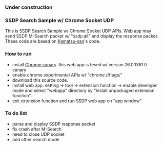 ### Under construction
### SSDP Search Sample w/ Chrome Socket UDP
This is SSDP Search Sample w/ Chrome Socket UDP APIs. Web app may send SSDP M-Search packet w/ "ssdp:all" and display the response packet.
These code are based on [Kamatsu-san](https://github.com/KensakuKOMATSU/chrome-upnp)'s code.

### How to run
* install [Chrome canary](https://www.google.com/intl/en/chrome/browser/canary.html).
this web app is tesed w/ version 26.0.1381.0 canary
* enable chrome experimental APIs w/ "chrome://flags/"
* download this source code.
* install web app. setting -> tool -> extension function -> enable developer mode and select "webapp" directory by "install unpackaged extension function".
* exit extension function and run SSDP web app on "app window".

### To do list
* parse and display SSDP response packet
* fix crash after M-Search
* need to close UDP socket
* add other search mode
